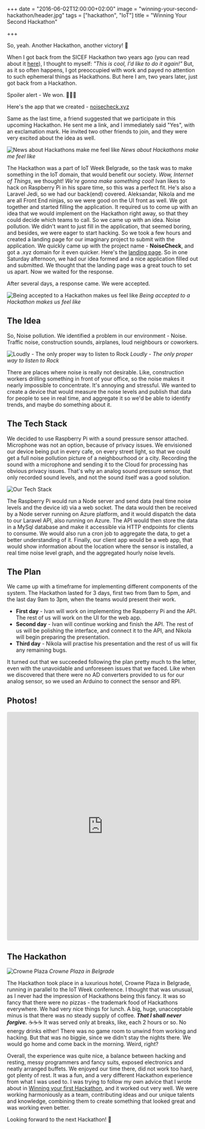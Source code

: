 +++
date = "2016-06-02T12:00:00+02:00"
image = "winning-your-second-hackathon/header.jpg"
tags = ["hackathon", "IoT"]
title = "Winning Your Second Hackathon"

+++

So, yeah. Another Hackathon, another victory! 🎉

When I got back from the SICEF Hackathon two years ago (you can read about it [here](http://petar.io/blog/winning-your-first-hackathon)), I thought to myself: *"This is cool, I'd like to do it again!"* But, as it so often happens, I got preoccupied with work and payed no attention to such ephemeral things as Hackathons. But here I am, two years later, just got back from a Hackathon.

Spoiler alert - We won. 💪💪💪

Here's the app that we created - [noisecheck.xyz](http://noisecheck.xyz)

Same as the last time, a friend suggested that we participate in this upcoming Hackathon. He sent me a link, and I immediately said "Yes", with an exclamation mark. He invited two other friends to join, and they were very excited about the idea as well.

![News about Hackathons make me feel like](/images/posts/winning-your-second-hackathon/invited.jpg)
*News about Hackathons make me feel like*

The Hackathon was a part of IoT Week Belgrade, so the task was to make something in the IoT domain, that would benefit our society. *Wow, Internet of Things*, we thought! *We're gonna make something cool!* Ivan likes to hack on Raspberry Pi in his spare time, so this was a perfect fit. He's also a Laravel Jedi, so we had our back(end) covered. Aleksandar, Nikola and me are all Front End ninjas, so we were good on the UI front as well. We got together and started filling the application. It required us to come up with an idea that we would implement on the Hackathon right away, so that they could decide which teams to call. So we came up with an idea. Noise pollution. We didn't want to just fill in the application, that seemed boring, and besides, we were eager to start hacking. So we took a few hours and created a landing page for our imaginary project to submit with the application. We quickly came up with the project name - **NoiseCheck**, and got a .xyz domain for it even quicker. Here's the [landing page](http://noisecheck.xyz/about/). So in one Saturday afternoon, we had our idea formed and a nice application filled out and submitted. We thought that the landing page was a great touch to set us apart. Now we waited for the response.

After several days, a response came. We were accepted.

![Being accepted to a Hackathon makes us feel like](/images/posts/winning-your-second-hackathon/accepted.jpg)
*Being accepted to a Hackathon makes us feel like*

## The Idea

So, Noise pollution. We identified a problem in our environment - Noise. Traffic noise, construction sounds, airplanes, loud neighbours or coworkers.

![Loudly - The only proper way to listen to Rock](/images/posts/winning-your-second-hackathon/noise.jpg)
*Loudly - The only proper way to listen to Rock*

There are places where noise is really not desirable. Like, construction workers drilling something in front of your office, so the noise makes it nearly impossible to concentrate. It's annoying and stressful. We wanted to create a device that would measure the noise levels and publish that data for people to see in real time, and aggregate it so we'd be able to identify trends, and maybe do something about it.

## The Tech Stack

We decided to use Raspberry Pi with a sound pressure sensor attached. Microphone was not an option, because of privacy issues. We envisioned our device being put in every cafe, on every street light, so that we could get a full noise pollution picture of a neighbourhood or a city. Recording the sound with a microphone and sending it to the Cloud for processing has obvious privacy issues. That's why an analog sound pressure sensor, that only recorded sound levels, and not the sound itself was a good solution.

![Our Tech Stack](/images/posts/winning-your-second-hackathon/stack.png)

The Raspberry Pi would run a Node server and send data (real time noise levels and the device id) via a web socket. The data would then be received by a Node server running on Azure platform, and it would dispatch the data to our Laravel API, also running on Azure. The API would then store the data in a MySql database and make it accessible via HTTP endpoints for clients to consume. We would also run a cron job to aggregate the data, to get a better understanding of it. Finally, our client app would be a web app, that would show information about the location where the sensor is installed, a real time noise level graph, and the aggregated hourly noise levels.

## The Plan

We came up with a timeframe for implementing different components of the system. The Hackathon lasted for 3 days, first two from 9am to 5pm, and the last day 9am to 3pm, when the teams would present their work.

- **First day** - Ivan will work on implementing the Raspberry Pi and the API. The rest of us will work on the UI for the web app.
- **Second day** - Ivan will continue working and finish the API. The rest of us will be polishing the interface, and connect it to the API, and Nikola will begin preparing the presentation.
- **Third day** -  Nikola will practise his presentation and the rest of us will fix any remaining bugs.

It turned out that we succeeded following the plan pretty much to the letter, even with the unavoidable and unforeseen issues that we faced. Like when we discovered that there were no AD converters provided to us for our analog sensor, so we used an Arduino to connect the sensor and RPI.

## Photos!
<iframe src="https://drive.google.com/embeddedfolderview?id=0B-d53DqGEcEvQU1Dai1ibnJSQjA#grid" style="width:100%; height:600px; border:0; background: #dfdfdf;
  border-radius: 4px;"></iframe>

## The Hackathon

![Crowne Plaza](/images/posts/winning-your-second-hackathon/crowne-plaza.jpg)
*Crowne Plaza in Belgrade*

The Hackathon took place in a luxurious hotel, Crowne Plaza in Belgrade, running in parallel to the IoT Week conference. I thought that was unusual, as I never had the impression of Hackathons being this fancy. It was so fancy that there were no pizzas - the trademark food of Hackathons everywhere. We had very nice things for lunch. A big, huge, unacceptable minus is that there was no steady supply of coffee. ***That I shall never forgive.*** ☕☕☕ It was served only at breaks, like, each 2 hours or so. No energy drinks either! There was no game room to unwind from working and hacking. But that was no biggie, since we didn't stay the nights there. We would go home and come back in the morning. Weird, right?

Overall, the experience was quite nice, a balance between hacking and resting, messy programmers and fancy suits, exposed electronics and neatly arranged buffets. We enjoyed our time there, did not work too hard, got plenty of rest. It was a fun, and a very different Hackathon experience from what I was used to. I was trying to follow my own advice that I wrote about in [Winning your first Hackathon](http://petar.io/blog/winning-your-first-hackathon), and it worked out very well. We were working harmoniously as a team, contributing ideas and our unique talents and knowledge, combining them to create something that looked great and was working even better.

Looking forward to the next Hackathon! 🖖